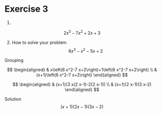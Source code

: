 # Exercise 3

1. 
$$
2x^3-7x^2 + 2x + 3
$$

2. How to solve your problem
$$
6x^3-x^2-5 x+2
$$

  Grouping

  $$
\begin{aligned}
& x\left(6 x^2-7 x+2\right)+1\left(6 x^2-7 x+2\right) \\
& (x+1)\left(6 x^2-7 x+2\right) 
\end{aligned}
$$

  $$
\begin{aligned}
& (x+1)(3 x(2 x-1)-2(2 x-1)) \\
& (x+1)(2 x-1)(3 x-2)
\end{aligned}
$$

   Solution
  $$
(x+1)(2 x-1)(3 x-2)
$$